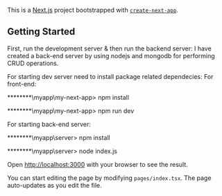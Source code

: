 This is a [Next.js](https://nextjs.org/) project bootstrapped with [`create-next-app`](https://github.com/vercel/next.js/tree/canary/packages/create-next-app).

## Getting Started

First, run the development server & then run the backend server:
I have created a back-end server by using nodejs and mongodb for performing CRUD operations.

For starting dev server need to install package related dependecies:
For front-end:

********\myapp\my-next-app> npm install


********\myapp\my-next-app> npm run dev

For starting back-end server:

********\myapp\server> npm install


********\myapp\server> node index.js

Open [http://localhost:3000](http://localhost:3000) with your browser to see the result.

You can start editing the page by modifying `pages/index.tsx`. The page auto-updates as you edit the file.



